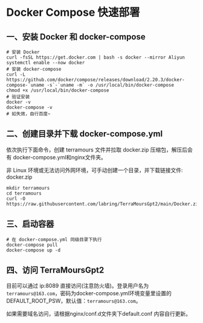 # Docker Compose 快速部署
## 一、安装 Docker 和 docker-compose

```
# 安装 Docker
curl -fsSL https://get.docker.com | bash -s docker --mirror Aliyun
systemctl enable --now docker
# 安装 docker-compose
curl -L https://github.com/docker/compose/releases/download/2.20.3/docker-compose-`uname -s`-`uname -m` -o /usr/local/bin/docker-compose
chmod +x /usr/local/bin/docker-compose
# 验证安装
docker -v
docker-compose -v
# 如失效，自行百度~
```

## 二、创建目录并下载 docker-compose.yml
依次执行下面命令，创建 terramours 文件并拉取 docker.zip 压缩包，解压后会有 docker-compose.yml和nginx文件夹。

非 Linux 环境或无法访问外网环境，可手动创建一个目录，并下载链接文件: docker.zip


```
mkdir terramours
cd terramours
curl -O https://raw.githubusercontent.com/labring/TerraMoursGpt2/main/Docker.zip
```
## 三、启动容器

```
# 在 docker-compose.yml 同级目录下执行
docker-compose pull
docker-compose up -d
```
## 四、访问 TerraMoursGpt2
目前可以通过 ip:8089 直接访问(注意防火墙)。登录用户名为` terramours@163.com`，密码为docker-compose.yml环境变量里设置的 DEFAULT_ROOT_PSW，默认值：`terramours@163.com`。

如果需要域名访问，请根据nginx/conf.d文件夹下default.conf 内容自行更新。
